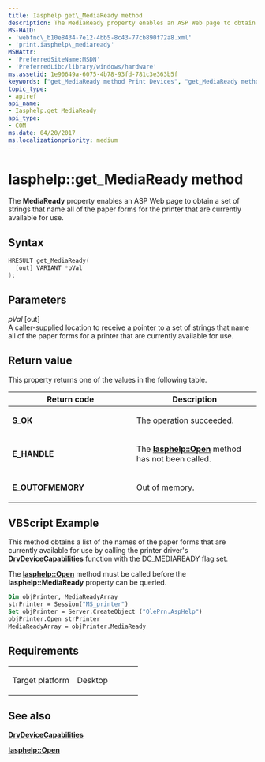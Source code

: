 ```yaml
---
title: Iasphelp get\_MediaReady method
description: The MediaReady property enables an ASP Web page to obtain a set of strings that name all of the paper forms for the printer that are currently available for use.
MS-HAID:
- 'webfnc\_b10e8434-7e12-4bb5-8c43-77cb890f72a8.xml'
- 'print.iasphelp\_mediaready'
MSHAttr:
- 'PreferredSiteName:MSDN'
- 'PreferredLib:/library/windows/hardware'
ms.assetid: 1e90649a-6075-4b78-93fd-781c3e363b5f
keywords: ["get_MediaReady method Print Devices", "get_MediaReady method Print Devices , Iasphelp interface", "Iasphelp interface Print Devices , get_MediaReady method"]
topic_type:
- apiref
api_name:
- Iasphelp.get_MediaReady
api_type:
- COM
ms.date: 04/20/2017
ms.localizationpriority: medium
---
```


# Iasphelp::get\_MediaReady method

The **MediaReady** property enables an ASP Web page to obtain a set of strings that name all of the paper forms for the printer that are currently available for use.

Syntax
------

```cpp
HRESULT get_MediaReady(
  [out] VARIANT *pVal
);
```

Parameters
----------

*pVal* \[out\]  
A caller-supplied location to receive a pointer to a set of strings that name all of the paper forms for a printer that are currently available for use.

Return value
------------

This property returns one of the values in the following table.

<table>
<colgroup>
<col width="50%" />
<col width="50%" />
</colgroup>
<thead>
<tr class="header">
<th>Return code</th>
<th>Description</th>
</tr>
</thead>
<tbody>
<tr class="odd">
<td><strong>S_OK</strong></td>
<td><p>The operation succeeded.</p></td>
</tr>
<tr class="even">
<td><strong>E_HANDLE</strong></td>
<td><p>The <a href="iasphelp-open.md" data-raw-source="[&lt;strong&gt;Iasphelp::Open&lt;/strong&gt;](iasphelp-open.md)"><strong>Iasphelp::Open</strong></a> method has not been called.</p></td>
</tr>
<tr class="odd">
<td><strong>E_OUTOFMEMORY</strong></td>
<td><p>Out of memory.</p></td>
</tr>
</tbody>
</table>

## VBScript Example

This method obtains a list of the names of the paper forms that are currently available for use by calling the printer driver's [**DrvDeviceCapabilities**](/windows-hardware/drivers/ddi/winddiui/nf-winddiui-drvdevicecapabilities) function with the DC\_MEDIAREADY flag set.

The [**Iasphelp::Open**](iasphelp-open.md) method must be called before the **Iasphelp::MediaReady** property can be queried.

```vb
Dim objPrinter, MediaReadyArray
strPrinter = Session("MS_printer")
Set objPrinter = Server.CreateObject ("OlePrn.AspHelp")
objPrinter.Open strPrinter
MediaReadyArray = objPrinter.MediaReady
```

Requirements
------------

<table>
<colgroup>
<col width="50%" />
<col width="50%" />
</colgroup>
<tbody>
<tr class="odd">
<td><p>Target platform</p></td>
<td>Desktop</td>
</tr>
</tbody>
</table>

## See also

[**DrvDeviceCapabilities**](/windows-hardware/drivers/ddi/winddiui/nf-winddiui-drvdevicecapabilities)

[**Iasphelp::Open**](iasphelp-open.md)